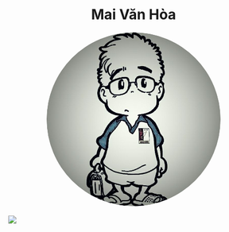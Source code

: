 <h1 align="center">Mai Văn Hòa</h1>
<p align="center">
  <img src="https://github.com/maivan-hoa/maivan-hoa/blob/main/avatar_git.png?raw=true" width="350" style="border-radius:50%">
</p>

<img align="center" src="https://github-readme-stats.vercel.app/api?username=maivan-hoa&count_private=false&show_icons=true&hide_border=false">

<!--
### Mai Văn Hòa - HUST
![alt text](https://github.com/maivan-hoa/maivan-hoa/blob/main/avatar.jpg?raw=true)


**maivan-hoa/maivan-hoa** is a ✨ _special_ ✨ repository because its `README.md` (this file) appears on your GitHub profile.

Here are some ideas to get you started:

- 🔭 I’m currently working on ...
- 🌱 I’m currently learning ...
- 👯 I’m looking to collaborate on ...
- 🤔 I’m looking for help with ...
- 💬 Ask me about ...
- 📫 How to reach me: ...
- 😄 Pronouns: ...
- ⚡ Fun fact: ...
-->
